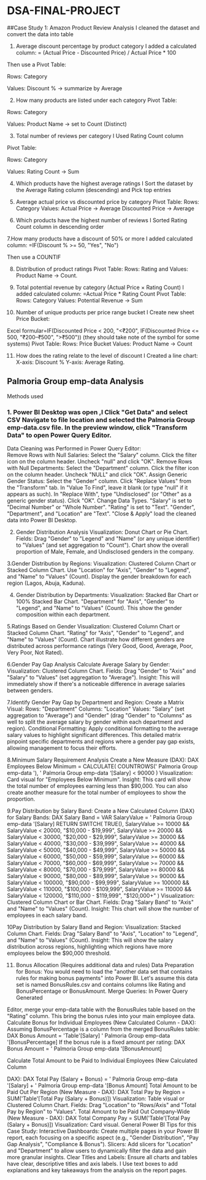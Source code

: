 
# DSA-FINAL-PROJECT
##Case Study 1: Amazon Product Review Analysis
I cleaned the dataset  and convert the data into table
1. Average discount percentage by product category
I added a calculated column:
= (Actual Price - Discounted Price) / Actual Price * 100

Then use a Pivot Table:

Rows: Category

Values: Discount % → summarize by Average

2. How many products are listed under each category
Pivot Table:

Rows: Category

Values: Product Name → set to Count (Distinct)

3. Total number of reviews per category
I Used Rating Count column

Pivot Table:

Rows: Category

Values: Rating Count → Sum

4. Which products have the highest average ratings
I Sort the  dataset by the Average Rating column (descending) and Pick top entries

5. Average actual price vs discounted price by category
Pivot Table:
Rows: Category
Values: Actual Price → Average
Discounted Price → Average

6. Which products have the highest number of reviews
I Sorted  Rating Count column in descending order

7.How many products have a discount of 50% or more
I added calculated column:
=IF(Discount % >= 50, "Yes", "No")

Then use a COUNTIF

8. Distribution of product ratings
Pivot Table:
Rows: Rating  and Values: Product Name → Count.  

9. Total potential revenue by category (Actual Price × Rating Count)
I added calculated column:
=Actual Price * Rating Count
Pivot Table:
Rows: Category
Values: Potential Revenue → Sum

10. Number of unique products per price range bucket
I Create new  sheet Price Bucket:


Excel formular=IF(Discounted Price < 200, "<₹200",
   IF(Discounted Price <= 500, "₹200–₹500", ">₹500")) (they should take note of the symbol for some systems)
Pivot Table:
Rows: Price Bucket
Values: Product Name → Count

11. How does the rating relate to the level of discount
I Created  a line chart:
X-axis: Discount %
Y-axis: Average Rating. 


## Palmoria Group emp-data Analysis
Methods used
### 1. Power BI Desktop was open ,I  Click "Get Data" and select CSV Navigate to file location and  selected  the  Palmoria Group emp-data.csv file. In the preview window, click "Transform Data" to open  Power Query Editor.
Data Cleaning was Performed in Power Query Editor:  
 Remove Rows with Null Salaries: Select the "Salary" column. Click the filter icon on the
 column header. Uncheck "null"  and click "OK". Remove
 Rows with Null Departments: Select the "Department" column. Click the filter icon on the
 column header. Uncheck "NULL" and click "OK". Assign Generic Gender Status: Select the
 "Gender" column. Click "Replace Values" from the "Transform" tab. In "Value To Find",
 leave it blank (or type "null" if it appears as such). In "Replace With", type "Undisclosed" (or
 "Other" as a generic gender status). Click "OK". Change Data Types.
  "Salary" is set  to "Decimal Number" or "Whole Number".
  "Rating" is set to "Text". 
 "Gender", "Department", and "Location" are "Text".
  "Close & Apply" load the cleaned data into  Power BI Desktop.

 2. Gender Distribution Analysis
  Visualization: Donut Chart or Pie Chart. Fields: Drag "Gender" to "Legend" and "Name" (or
 any unique identifier) to "Values" (and set aggregation to "Count"). 
 Chart show the overall proportion of Male, Female, and Undisclosed genders in the company.
 
3.Gender Distribution by Regions:
 Visualization: Clustered Column Chart or Stacked Column Chart. 
Use  "Location"  for  "Axis", "Gender" to "Legend", and "Name" to "Values" (Count). 
 Display the  gender breakdown for each region (Lagos, Abuja, Kaduna).

4. Gender Distribution by Departments:
 Visualization: Stacked Bar Chart or 100% Stacked Bar Chart. 
 "Department" for  "Axis", "Gender" to "Legend", and "Name" to "Values" (Count). 
This show the  gender composition within each department.

5.Ratings Based on Gender
 Visualization: Clustered Column Chart or Stacked Column Chart.
  "Rating" for "Axis", "Gender" to "Legend", and "Name" to "Values" (Count).
  Chart illustrate how different genders are distributed across performance
 ratings (Very Good, Good, Average, Poor, Very Poor, Not Rated). 

  6.Gender Pay Gap Analysis
 Calculate Average Salary by Gender:
 Visualization: Clustered Column Chart. Fields: Drag "Gender" to "Axis" and "Salary" to
 "Values" (set aggregation to "Average"). Insight: This will immediately show if there's a
 noticeable difference in average salaries between genders.

 7.Identify Gender Pay Gap by Department and Region:
 Create a Matrix Visual: Rows: "Department" Columns: "Location" Values: "Salary" (set
 aggregation to "Average") and "Gender" (drag "Gender" to "Columns" as well to split the
 average salary by gender within each department and region). Conditional Formatting:
 Apply conditional formatting to the average salary values to highlight significant differences.
 This detailed matrix pinpoint specific departments and regions where a gender
 pay gap exists, allowing management to focus their efforts.

  8.Minimum Salary Requirement Analysis
  Create a New Measure (DAX):
 DAX
 Employees Below Minimum = 
CALCULATE(
 COUNTROWS(' Palmoria Group emp-data '),
             ' Palmoria Group emp-data ‘[Salary] < 90000
        )
 Visualization: Card visual for "Employees Below Minimum". Insight: This card will show the
 total number of employees earning less than $90,000. You can also create another
 measure for the total number of employees to show the proportion.

 9.Pay Distribution by Salary Band:
 Create a New Calculated Column (DAX) for Salary Bands:
 DAX
        Salary Band = 
        VAR SalaryValue = ' Palmoria Group emp-data '[Salary]
        RETURN
            SWITCH(
                TRUE(),
                SalaryValue >= 10000 && SalaryValue < 20000, "$10,000 - $19,999",
                SalaryValue >= 20000 && SalaryValue < 30000, "$20,000 - $29,999",
                SalaryValue >= 30000 && SalaryValue < 40000, "$30,000 - $39,999",
                SalaryValue >= 40000 && SalaryValue < 50000, "$40,000 - $49,999",
                SalaryValue >= 50000 && SalaryValue < 60000, "$50,000 - $59,999",
                SalaryValue >= 60000 && SalaryValue < 70000, "$60,000 - $69,999",
                SalaryValue >= 70000 && SalaryValue < 80000, "$70,000 - $79,999",
                SalaryValue >= 80000 && SalaryValue < 90000, "$80,000 - $89,999",
                SalaryValue >= 90000 && SalaryValue < 100000, "$90,000 - $99,999",
                SalaryValue >= 100000 && SalaryValue < 110000, "$100,000 - $109,999",
                SalaryValue >= 110000 && SalaryValue < 120000, "$110,000 - $119,999",
                "$120,000+"
            )
 Visualization: Clustered Column Chart or Bar Chart. Fields: Drag "Salary Band" to "Axis"
 and "Name" to "Values" (Count). Insight: This chart will show the number of employees in
 each salary band.

 10Pay Distribution by Salary Band and Region:
 Visualization: Stacked Column Chart. Fields: Drag "Salary Band" to "Axis", "Location" to
 "Legend", and "Name" to "Values" (Count). Insight: This will show the salary distribution
 across regions, highlighting which regions have more employees below the $90,000
 threshold.

 11. Bonus Allocation (Requires additional data and rules)
 Data Preparation for Bonus:
 You would need to load the "another data set that contains rules for making bonus
 payments" into Power BI. Let's assume this data set is named BonusRules.csv and contains
 columns like Rating and BonusPercentage or BonusAmount. Merge Queries: In Power Query Generated 

 Editor, merge your emp-data table with the BonusRules table based on the "Rating" column.
 This  bring the bonus rules into your main employee data.
 Calculate Bonus for Individual Employees (New Calculated Column - DAX):
 Assuming BonusPercentage is a column from the merged BonusRules table:
 DAX
 Bonus Amount = 'Table'[Salary]  ' Palmoria Group emp-data '[BonusPercentage]
 If the bonus rule is a fixed amount per rating:
 DAX
 Bonus Amount = ' Palmoria Group emp-data '[BonusAmount]

 Calculate Total Amount to be Paid to Individual Employees (New Calculated Column 

DAX):
 DAX
 Total Pay (Salary + Bonus) = ' Palmoria Group emp-data '[Salary] + ' Palmoria Group emp-data '[Bonus Amount]
 Total Amount to be Paid Out Per Region (New Measure - DAX):
 DAX
 Total Pay by Region = 
SUM('Table'[Total Pay (Salary + Bonus)])
 Visualization: Table visual or Clustered Column Chart. Fields: Drag "Location" to
 "Rows/Axis" and "Total Pay by Region" to "Values".
 Total Amount to be Paid Out Company-Wide (New Measure - DAX):
 DAX
 Total Company Pay = 
SUM('Table'[Total Pay (Salary + Bonus)])
 Visualization: Card visual.
 General Power BI Tips for this Case Study:
 Interactive Dashboards: Create multiple pages in your Power BI report, each focusing on
 a specific aspect (e.g., "Gender Distribution", "Pay Gap Analysis", "Compliance &
 Bonus").
 Slicers: Add slicers for "Location" and "Department" to allow users to dynamically filter
 the data and gain more granular insights.
Clear Titles and Labels: Ensure all charts and tables have clear, descriptive titles and
 axis labels.
I Use text boxes to add explanations and key takeaways from the  analysis on
 the report pages.
 





